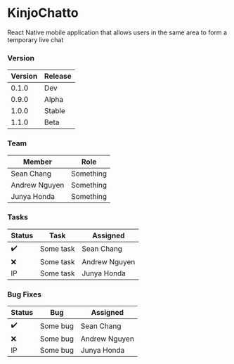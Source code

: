# KinjoChatto

React Native mobile application that allows users in the same area to form a temporary live chat

### Version

| Version | Release |
| ------------- | ------------- |
| 0.1.0 | Dev |
| 0.9.0 | Alpha |
| 1.0.0 | Stable |
| 1.1.0 | Beta |

[0.1.0]: https://github.com/seanarwa/KinjoChatto/commit/0e03ea4d5258e5edba655a659e5167cc8442ff38

### Team

| Member | Role |
| ------------- | ------------- |
| Sean Chang  | Something  |
| Andrew Nguyen  | Something  |
| Junya Honda  | Something  |



### Tasks

| Status | Task | Assigned |
| ------------- | ------------- | ------------- |
| ✔️ | Some task | Sean Chang |
| ❌ | Some task | Andrew Nguyen |
| IP | Some task | Junya Honda |



### Bug Fixes

| Status | Bug | Assigned |
| ------------- | ------------- | ------------- |
| ✔️ | Some bug | Sean Chang |
| ❌ | Some bug | Andrew Nguyen |
| IP | Some bug | Junya Honda |
